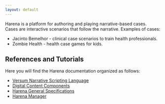 ```yaml
---
layout: default
---
```

Harena is a platform for authoring and playing narrative-based cases. Cases are interactive scenarios that follow the narrative. Examples of cases:
* Jacinto Bemelhor - clinical case scenarios to train health professionals.
* Zombie Health - health case games for kids.

## References and Tutorials

Here you will find the Harena documentation organized as follows:
* [Versum Narrative Scripting Language](versum/)
* [Digital Content Components](dccs/)
* [Harena General Specifications](harena/)
* [Harena Manager](manager/)
